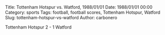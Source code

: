 Title: Tottenham Hotspur vs. Watford, 1988/01/01
Date: 1988/01/01 00:00
Category: sports
Tags: football, football scores, Tottenham Hotspur, Watford
Slug: tottenham-hotspur-vs-watford
Author: carbonero


Tottenham Hotspur 2 - 1 Watford

